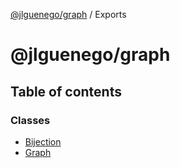 [@jlguenego/graph](README.md) / Exports

# @jlguenego/graph

## Table of contents

### Classes

- [Bijection](classes/bijection.md)
- [Graph](classes/graph.md)
